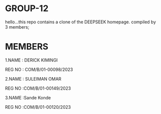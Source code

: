 # GROUP-12
hello...this repo contains a clone of the DEEPSEEK homepage.
compiled by 3 members;
# MEMBERS
1.NAME   : DERICK KIMINGI

  REG NO : COM/B/01-00098/2023
  
2.NAME   : SULEIMAN OMAR

   REG NO :COM/B/01-00149/2023
  
3.NAME   :Sande Konde

   REG NO :COM/B/01-00120/2023
